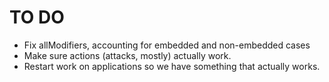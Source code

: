 # TO DO

- Fix allModifiers, accounting for embedded and non-embedded cases
- Make sure actions (attacks, mostly) actually work.
- Restart work on applications so we have something that actually works.
